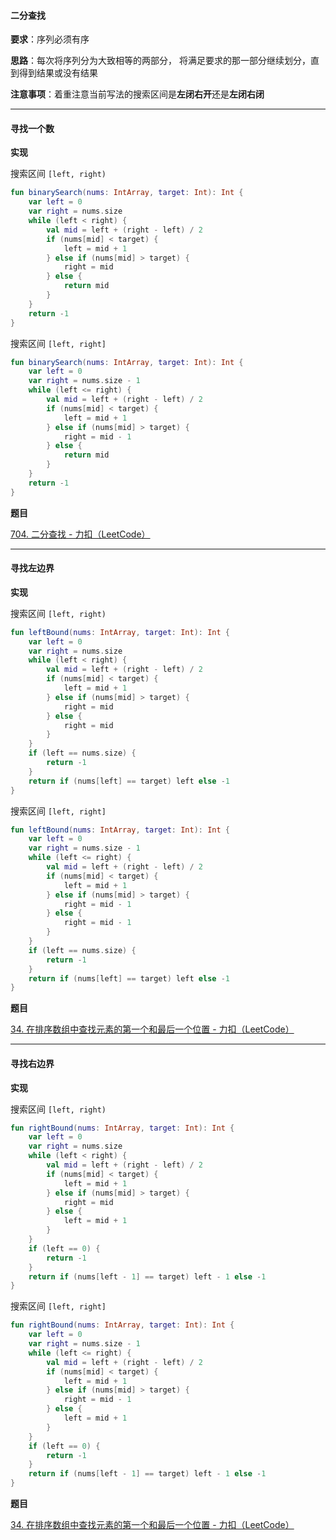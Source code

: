#### 二分查找

**要求**：序列必须有序

**思路**：每次将序列分为大致相等的两部分， 将满足要求的那一部分继续划分，直到得到结果或没有结果

**注意事项**：着重注意当前写法的搜索区间是**左闭右开**还是**左闭右闭**

***

#### 寻找一个数

**实现**

搜索区间 `[left, right)`

````kotlin
fun binarySearch(nums: IntArray, target: Int): Int {
    var left = 0
    var right = nums.size
    while (left < right) {
        val mid = left + (right - left) / 2
        if (nums[mid] < target) {
            left = mid + 1
        } else if (nums[mid] > target) {
            right = mid
        } else {
            return mid
        }
    }
    return -1
}
````

搜索区间 `[left, right]`

````kotlin
fun binarySearch(nums: IntArray, target: Int): Int {
    var left = 0
    var right = nums.size - 1
    while (left <= right) {
        val mid = left + (right - left) / 2
        if (nums[mid] < target) {
            left = mid + 1
        } else if (nums[mid] > target) {
            right = mid - 1
        } else {
            return mid
        }
    }
    return -1
}
````

**题目**

[704. 二分查找 - 力扣（LeetCode）](https://leetcode.cn/problems/binary-search/)

***

#### 寻找左边界

**实现**

搜索区间 `[left, right)`

````kotlin
fun leftBound(nums: IntArray, target: Int): Int {
    var left = 0
    var right = nums.size
    while (left < right) {
        val mid = left + (right - left) / 2
        if (nums[mid] < target) {
            left = mid + 1
        } else if (nums[mid] > target) {
            right = mid
        } else {
            right = mid
        }
    }
    if (left == nums.size) {
        return -1
    }
    return if (nums[left] == target) left else -1
}
````

搜索区间 `[left, right]`

````kotlin
fun leftBound(nums: IntArray, target: Int): Int {
    var left = 0
    var right = nums.size - 1
    while (left <= right) {
        val mid = left + (right - left) / 2
        if (nums[mid] < target) {
            left = mid + 1
        } else if (nums[mid] > target) {
            right = mid - 1
        } else {
            right = mid - 1
        }
    }
    if (left == nums.size) {
        return -1
    }
    return if (nums[left] == target) left else -1
}
````

**题目**

[34. 在排序数组中查找元素的第一个和最后一个位置 - 力扣（LeetCode）](https://leetcode.cn/problems/find-first-and-last-position-of-element-in-sorted-array/)

***

#### 寻找右边界

**实现**

搜索区间 `[left, right)`

````kotlin
fun rightBound(nums: IntArray, target: Int): Int {
    var left = 0
    var right = nums.size
    while (left < right) {
        val mid = left + (right - left) / 2
        if (nums[mid] < target) {
            left = mid + 1
        } else if (nums[mid] > target) {
            right = mid
        } else {
            left = mid + 1
        }
    }
    if (left == 0) {
        return -1
    }
    return if (nums[left - 1] == target) left - 1 else -1
}
````

搜索区间 `[left, right]`

```kotlin
fun rightBound(nums: IntArray, target: Int): Int {
    var left = 0
    var right = nums.size - 1
    while (left <= right) {
        val mid = left + (right - left) / 2
        if (nums[mid] < target) {
            left = mid + 1
        } else if (nums[mid] > target) {
            right = mid - 1
        } else {
            left = mid + 1
        }
    }
    if (left == 0) {
        return -1
    }
    return if (nums[left - 1] == target) left - 1 else -1
}
```

**题目**

[34. 在排序数组中查找元素的第一个和最后一个位置 - 力扣（LeetCode）](https://leetcode.cn/problems/find-first-and-last-position-of-element-in-sorted-array/)